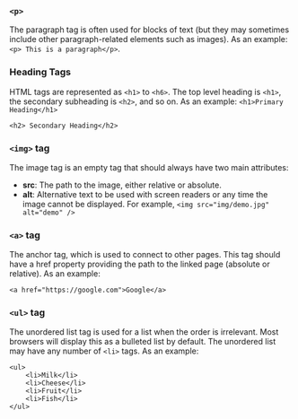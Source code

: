 ### `<p>`

The paragraph tag is often used for blocks of text (but they may sometimes include other paragraph-related elements such as images). As an example: `<p> This is a paragraph</p>`.

### Heading Tags 

HTML tags are represented as `<h1>` to `<h6>`. The top level heading is `<h1>`, the secondary subheading is `<h2>`, and so on. As an example:
  `<h1>Primary Heading</h1>`
  
  `<h2> Secondary Heading</h2>`
  
### `<img>` tag

The image tag is an empty tag that should always have two main attributes:
  - **src**: The path to the image, either relative or absolute.
  - **alt**: Alternative text to be used with screen readers or any time the image cannot be displayed.
For example, `<img src="img/demo.jpg" alt="demo" />`

### `<a>` tag

The anchor tag, which is used to connect to other pages. This tag should have a href property providing the path to the linked page (absolute or relative). As an example:

  `<a href="https://google.com">Google</a>` 

### `<ul>` tag

The unordered list tag is used for a list when the order is irrelevant. Most browsers will display this as a bulleted list by default.
The unordered list may have any number of `<li>` tags. As an example:
```
<ul>
    <li>Milk</li>
    <li>Cheese</li>
    <li>Fruit</li>
    <li>Fish</li>
</ul>
```
